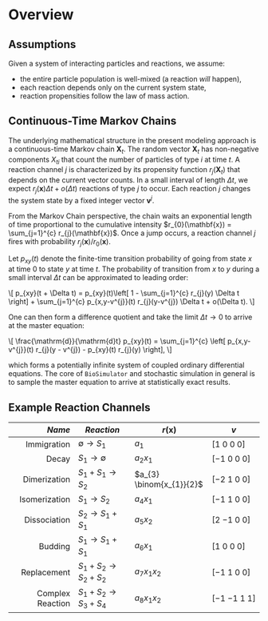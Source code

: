 # Overview

## Assumptions

Given a system of interacting particles and reactions, we assume:

- the entire particle population is well-mixed (a reaction *will* happen),
- each reaction depends only on the current system state,
- reaction propensities follow the law of mass action.

## Continuous-Time Markov Chains

The underlying mathematical structure in the present modeling approach is a continuous-time Markov chain $\mathbf{X}_{t}$. The random vector $\mathbf{X}_{t}$ has non-negative components $X_{ti}$ that count the number of particles of type $i$ at time $t$. A reaction channel $j$ is characterized by its propensity function $r_{j}(\mathbf{X}_{t})$ that depends on the current vector counts. In a small interval of length $\Delta t$, we expect $r_{j}(\mathbf{x})\Delta t + o(\Delta t)$ reactions of type $j$ to occur. Each reaction $j$ changes the system state by a fixed integer vector $\mathbf{v}^{j}$.

From the Markov Chain perspective, the chain waits an exponential length of time proportional to the cumulative intensity $r_{0}(\mathbf{x}) = \sum_{j=1}^{c} r_{j}(\mathbf{x})$. Once a jump occurs, a reaction channel $j$ fires with probability $r_{j}(\mathbf{x})/r_{0}(\mathbf{x})$.

Let $p_{xy}(t)$ denote the finite-time transition probability of going from state $x$ at time $0$ to state $y$ at time $t$. The probability of transition from $x$ to $y$ during a small interval $\Delta t$ can be approximated to leading order:

\\[ p_{xy}(t + \Delta t) = p_{xy}(t)\left[ 1 - \sum_{j=1}^{c} r_{j}(y) \Delta t \right] + \sum_{j=1}^{c} p_{x,y-v^{j}}(t) r_{j}(y-v^{j}) \Delta t + o(\Delta t). \\]

One can then form a difference quotient and take the limit $\Delta t \to 0$ to arrive at the master equation:

\\[ \frac{\mathrm{d}}{\mathrm{d}t} p_{xy}(t) = \sum_{j=1}^{c} \left[ p_{x,y-v^{j}}(t) r_{j}(y - v^{j}) - p_{xy}(t) r_{j}(y) \right], \\]

which forms a potentially infinite system of coupled ordinary differential equations. The core of `BioSimulator` and stochastic simulation in general is to sample the master equation to arrive at statistically exact results.

## Example Reaction Channels

|      *Name*      |              *Reaction*           | $r(\boldsymbol{x})$ |    $v$    |
| ----------------:| --------------------------------- | ------------------- | --------- |
| Immigration      | $\emptyset \to S_{1}$             | $a_{1}$                  | $[ 1\  0\  0\  0]$ |
| Decay            | $S_{1} \to \emptyset$             | $a_{2}x_{1}$             | $[{-1}\ 0\  0\  0]$ |
| Dimerization     | $S_{1} + S_{1} \to S_{2}$         | $a_{3} \binom{x_{1}}{2}$ | $[-2\  1\  0\  0]$ |
| Isomerization    | $S_{1} \to S_{2}$                 | $a_{4} x_{1}$            | $[{-1}\  1\  0\  0]$ |
| Dissociation     | $S_{2} \to S_{1} + S_{1}$         | $a_{5} x_{2}$            | $[ 2\ {-1}\  0\  0]$ |
| Budding          | $S_{1} \to S_{1} + S_{1}$         | $a_{6} x_{1}$            | $[ 1\  0\  0\  0]$ |
| Replacement      | $S_{1} + S_{2} \to S_{2} + S_{2}$ | $a_{7} x_{1} x_{2}$      | $[{-1}\  1\  0\  0]$ |
| Complex Reaction | $S_{1} + S_{2} \to S_{3} + S_{4}$ | $a_{8} x_{1} x_{2}$      | $[{-1}\  {-1}\  1\  1]$ |
